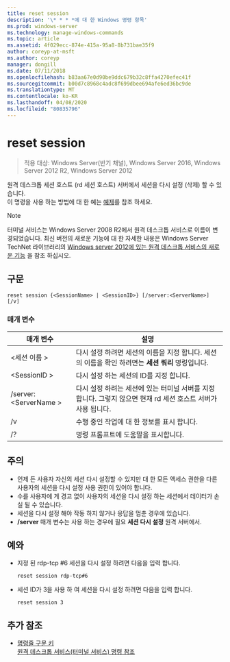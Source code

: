 ```yaml
---
title: reset session
description: '\* * * *에 대 한 Windows 명령 항목'
ms.prod: windows-server
ms.technology: manage-windows-commands
ms.topic: article
ms.assetid: 4f029ecc-874e-415a-95a8-8b731bae35f9
author: coreyp-at-msft
ms.author: coreyp
manager: dongill
ms.date: 07/11/2018
ms.openlocfilehash: b83aa67e0d90be9ddc679b32c8ffa4270efec41f
ms.sourcegitcommit: b00d7c8968c4adc8f699dbee694afe6ed36bc9de
ms.translationtype: MT
ms.contentlocale: ko-KR
ms.lasthandoff: 04/08/2020
ms.locfileid: "80835796"
---
```

# <a name="reset-session"></a>reset session

>적용 대상: Windows Server(반기 채널), Windows Server 2016, Windows Server 2012 R2, Windows Server 2012

원격 데스크톱 세션 호스트 (rd 세션 호스트) 서버에서 세션을 다시 설정 (삭제) 할 수 있습니다.  
이 명령을 사용 하는 방법에 대 한 예는 [예제](#BKMK_examples)를 참조 하세요.  

> [!NOTE]  
> 터미널 서비스는 Windows Server 2008 R2에서 원격 데스크톱 서비스로 이름이 변경되었습니다. 최신 버전의 새로운 기능에 대 한 자세한 내용은 Windows Server TechNet 라이브러리의 [Windows server 2012에 있는 원격 데스크톱 서비스의 새로운 기능](https://technet.microsoft.com/library/hh831527) 을 참조 하십시오.  

## <a name="syntax"></a>구문  
```  
reset session {<SessionName> | <SessionID>} [/server:<ServerName>] [/v]  
```  

### <a name="parameters"></a>매개 변수  

|매개 변수|설명|  
|-------|--------|  
|\<세션 이름 >|다시 설정 하려면 세션의 이름을 지정 합니다. 세션의 이름을 확인 하려면는 **세션 쿼리** 명령입니다.|  
|\<SessionID >|다시 설정 하는 세션의 ID를 지정 합니다.|  
|/server:\<ServerName >|다시 설정 하려는 세션에 있는 터미널 서버를 지정 합니다. 그렇지 않으면 현재 rd 세션 호스트 서버가 사용 됩니다.|  
|/v|수행 중인 작업에 대 한 정보를 표시 합니다.|  
|/?|명령 프롬프트에 도움말을 표시합니다.|  

## <a name="remarks"></a>주의  
-   언제 든 사용자 자신의 세션 다시 설정할 수 있지만 대 한 모든 액세스 권한을 다른 사용자의 세션을 다시 설정 사용 권한이 있어야 합니다.  
-   수를 사용자에 게 경고 없이 사용자의 세션을 다시 설정 하는 세션에서 데이터가 손실 될 수 있습니다.  
-   세션을 다시 설정 해야 작동 하지 않거나 응답을 멈춘 경우에 있습니다.  
-   **/server** 매개 변수는 사용 하는 경우에 필요 **세션 다시 설정** 원격 서버에서.  

## <a name="examples"></a><a name=BKMK_examples></a>예와  
- 지정 된 rdp-tcp #6 세션을 다시 설정 하려면 다음을 입력 합니다.  
  ```  
  reset session rdp-tcp#6  
  ```  
- 세션 ID가 3을 사용 하 여 세션을 다시 설정 하려면 다음을 입력 합니다.  
  ```  
  reset session 3  
  ```  

## <a name="additional-references"></a>추가 참조  
- [명령줄 구문 키](command-line-syntax-key.md)  
[원격 데스크톱 서비스(터미널 서비스) 명령 참조](remote-desktop-services-terminal-services-command-reference.md)  
